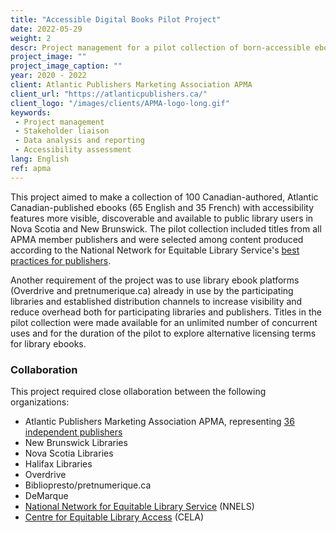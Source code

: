 ```yaml
---
title: "Accessible Digital Books Pilot Project"
date: 2022-05-29
weight: 2
descr: Project management for a pilot collection of born-accessible ebooks in Atlantic Canada.
project_image: ""
project_image_caption: ""
year: 2020 - 2022
client: Atlantic Publishers Marketing Association APMA
client_url: "https://atlanticpublishers.ca/"
client_logo: "/images/clients/APMA-logo-long.gif"
keywords: 
 - Project management
 - Stakeholder liaison
 - Data analysis and reporting
 - Accessibility assessment
lang: English
ref: apma
---
```


This project aimed to make a collection of 100 Canadian-authored, Atlantic Canadian-published ebooks (65 English and 35 French) 
with accessibility features more visible, discoverable and available to public library users in Nova Scotia and New Brunswick.
The pilot collection included titles from all APMA member publishers and were selected among content produced according to the 
National Network for Equitable Library Service's 
[best practices for publishers](https://www.accessiblepublishing.ca/resources-for-publishers/).

Another requirement of the project was to use library ebook platforms (Overdrive and pretnumerique.ca) already in use by the
participating libraries and established distribution channels to increase visibility and reduce overhead both for participating
libraries and publishers. Titles in the pilot collection were made available for an unlimited number of concurrent uses and for
the duration of the pilot to explore alternative licensing terms for library ebooks.

### Collaboration

This project required close ollaboration between the following organizations:

* Atlantic Publishers Marketing Association APMA, representing [36 independent publishers](https://atlanticpublishers.ca/membership/)
* New Brunswick Libraries
* Nova Scotia Libraries
* Halifax Libraries
* Overdrive
* Bibliopresto/pretnumerique.ca
* DeMarque
* [National Network for Equitable Library Service](https://nnels.ca) (NNELS)
* [Centre for Equitable Library Access](https://celalibrary.ca) (CELA)